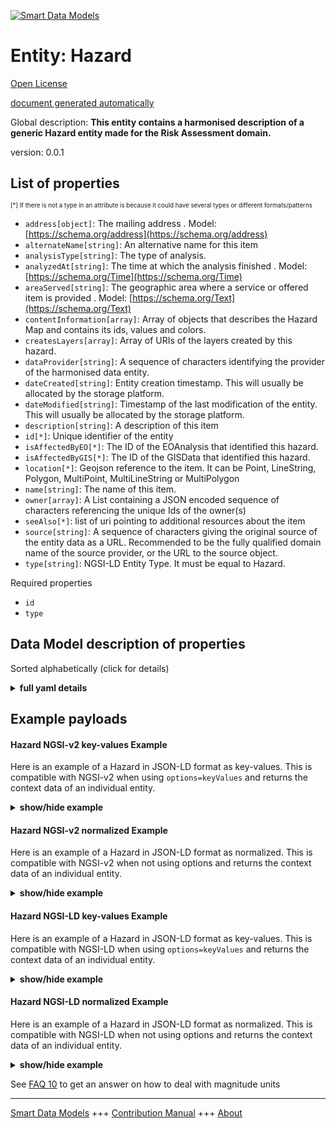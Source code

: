 <!-- 10-Header -->  
[![Smart Data Models](https://smartdatamodels.org/wp-content/uploads/2022/01/SmartDataModels_logo.png "Logo")](https://smartdatamodels.org)  
Entity: Hazard  
==============<!-- /10-Header -->  
<!-- 15-License -->  
[Open License](https://github.com/smart-data-models//dataModel.RiskManagement/blob/master/Hazard/LICENSE.md)  
[document generated automatically](https://docs.google.com/presentation/d/e/2PACX-1vTs-Ng5dIAwkg91oTTUdt8ua7woBXhPnwavZ0FxgR8BsAI_Ek3C5q97Nd94HS8KhP-r_quD4H0fgyt3/pub?start=false&loop=false&delayms=3000#slide=id.gb715ace035_0_60)  
<!-- /15-License -->  
<!-- 20-Description -->  
Global description: **This entity contains a harmonised description of a generic Hazard entity made for the Risk Assessment domain.**  
version: 0.0.1  
<!-- /20-Description -->  
<!-- 30-PropertiesList -->  

## List of properties  

<sup><sub>[*] If there is not a type in an attribute is because it could have several types or different formats/patterns</sub></sup>  
- `address[object]`: The mailing address  . Model: [https://schema.org/address](https://schema.org/address)- `alternateName[string]`: An alternative name for this item  - `analysisType[string]`: The type of analysis.  - `analyzedAt[string]`: The time at which the analysis finished  . Model: [https://schema.org/Time](https://schema.org/Time)- `areaServed[string]`: The geographic area where a service or offered item is provided  . Model: [https://schema.org/Text](https://schema.org/Text)- `contentInformation[array]`: Array of objects that describes the Hazard Map and contains its ids, values and colors.  - `createsLayers[array]`: Array of URIs of the layers created by this hazard.  - `dataProvider[string]`: A sequence of characters identifying the provider of the harmonised data entity.  - `dateCreated[string]`: Entity creation timestamp. This will usually be allocated by the storage platform.  - `dateModified[string]`: Timestamp of the last modification of the entity. This will usually be allocated by the storage platform.  - `description[string]`: A description of this item  - `id[*]`: Unique identifier of the entity  - `isAffectedByEO[*]`: The ID of the EOAnalysis that identified this hazard.  - `isAffectedByGIS[*]`: The ID of the GISData that identified this hazard.  - `location[*]`: Geojson reference to the item. It can be Point, LineString, Polygon, MultiPoint, MultiLineString or MultiPolygon  - `name[string]`: The name of this item.  - `owner[array]`: A List containing a JSON encoded sequence of characters referencing the unique Ids of the owner(s)  - `seeAlso[*]`: list of uri pointing to additional resources about the item  - `source[string]`: A sequence of characters giving the original source of the entity data as a URL. Recommended to be the fully qualified domain name of the source provider, or the URL to the source object.  - `type[string]`: NGSI-LD Entity Type. It must be equal to Hazard.  <!-- /30-PropertiesList -->  
<!-- 35-RequiredProperties -->  
Required properties  
- `id`  - `type`  <!-- /35-RequiredProperties -->  
<!-- 40-RequiredProperties -->  
<!-- /40-RequiredProperties -->  
<!-- 50-DataModelHeader -->  
## Data Model description of properties  
Sorted alphabetically (click for details)  
<!-- /50-DataModelHeader -->  
<!-- 60-ModelYaml -->  
<details><summary><strong>full yaml details</strong></summary>    
```yaml  
Hazard:    
  description: 'This entity contains a harmonised description of a generic Hazard entity made for the Risk Assessment domain.'    
  properties:    
    address:    
      description: 'The mailing address'    
      properties:    
        addressCountry:    
          description: 'Property. The country. For example, Spain. Model:''https://schema.org/addressCountry'''    
          type: string    
        addressLocality:    
          description: 'Property. The locality in which the street address is, and which is in the region. Model:''https://schema.org/addressLocality'''    
          type: string    
        addressRegion:    
          description: 'Property. The region in which the locality is, and which is in the country. Model:''https://schema.org/addressRegion'''    
          type: string    
        postOfficeBoxNumber:    
          description: 'Property. The post office box number for PO box addresses. For example, 03578. Model:''https://schema.org/postOfficeBoxNumber'''    
          type: string    
        postalCode:    
          description: 'Property. The postal code. For example, 24004. Model:''https://schema.org/https://schema.org/postalCode'''    
          type: string    
        streetAddress:    
          description: 'Property. The street address. Model:''https://schema.org/streetAddress'''    
          type: string    
      type: object    
      x-ngsi:    
        model: https://schema.org/address    
        type: Property    
    alternateName:    
      description: 'An alternative name for this item'    
      type: string    
      x-ngsi:    
        type: Property    
    analysisType:    
      description: 'The type of analysis.'    
      type: string    
      x-ngsi:    
        type: Property    
    analyzedAt:    
      description: 'The time at which the analysis finished'    
      format: date-time    
      type: string    
      x-ngsi:    
        model: https://schema.org/Time    
        type: Property    
    areaServed:    
      description: 'The geographic area where a service or offered item is provided'    
      type: string    
      x-ngsi:    
        model: https://schema.org/Text    
        type: Property    
    contentInformation:    
      description: 'Array of objects that describes the Hazard Map and contains its ids, values and colors.'    
      items:    
        properties:    
          color:    
            type: string    
          id:    
            type: number    
          value:    
            type: string    
        type: object    
      type: array    
      x-ngsi:    
        type: Property    
    createsLayers:    
      description: 'Array of URIs of the layers created by this hazard.'    
      items:    
        anyOf:    
          - description: 'Property. Identifier format of any NGSI entity'    
            maxLength: 256    
            minLength: 1    
            pattern: ^[\w\-\.\{\}\$\+\*\[\]`|~^@!,:\\]+$    
            type: string    
          - description: 'Property. Identifier format of any NGSI entity'    
            format: uri    
            type: string    
      type: array    
      x-ngsi:    
        type: Relationship    
    dataProvider:    
      description: 'A sequence of characters identifying the provider of the harmonised data entity.'    
      type: string    
      x-ngsi:    
        type: Property    
    dateCreated:    
      description: 'Entity creation timestamp. This will usually be allocated by the storage platform.'    
      format: date-time    
      type: string    
      x-ngsi:    
        type: Property    
    dateModified:    
      description: 'Timestamp of the last modification of the entity. This will usually be allocated by the storage platform.'    
      format: date-time    
      type: string    
      x-ngsi:    
        type: Property    
    description:    
      description: 'A description of this item'    
      type: string    
      x-ngsi:    
        type: Property    
    id:    
      anyOf: &hazard_-_properties_-_owner_-_items_-_anyof    
        - description: 'Property. Identifier format of any NGSI entity'    
          maxLength: 256    
          minLength: 1    
          pattern: ^[\w\-\.\{\}\$\+\*\[\]`|~^@!,:\\]+$    
          type: string    
        - description: 'Property. Identifier format of any NGSI entity'    
          format: uri    
          type: string    
      description: 'Unique identifier of the entity'    
      x-ngsi:    
        type: Property    
    isAffectedByEO:    
      anyOf:    
        - description: 'Property. Identifier format of any NGSI entity'    
          maxLength: 256    
          minLength: 1    
          pattern: ^[\w\-\.\{\}\$\+\*\[\]`|~^@!,:\\]+$    
          type: string    
        - description: 'Property. Identifier format of any NGSI entity'    
          format: uri    
          type: string    
      description: 'The ID of the EOAnalysis that identified this hazard.'    
      x-ngsi:    
        type: Relationship    
    isAffectedByGIS:    
      anyOf:    
        - description: 'Property. Identifier format of any NGSI entity'    
          maxLength: 256    
          minLength: 1    
          pattern: ^[\w\-\.\{\}\$\+\*\[\]`|~^@!,:\\]+$    
          type: string    
        - description: 'Property. Identifier format of any NGSI entity'    
          format: uri    
          type: string    
      description: 'The ID of the GISData that identified this hazard.'    
      x-ngsi:    
        type: Relationship    
    location:    
      description: 'Geojson reference to the item. It can be Point, LineString, Polygon, MultiPoint, MultiLineString or MultiPolygon'    
      oneOf:    
        - description: 'GeoProperty. Geojson reference to the item. Point'    
          properties:    
            bbox:    
              items:    
                type: number    
              minItems: 4    
              type: array    
            coordinates:    
              items:    
                type: number    
              minItems: 2    
              type: array    
            type:    
              enum:    
                - Point    
              type: string    
          required:    
            - type    
            - coordinates    
          title: 'GeoJSON Point'    
          type: object    
        - description: 'GeoProperty. Geojson reference to the item. LineString'    
          properties:    
            bbox:    
              items:    
                type: number    
              minItems: 4    
              type: array    
            coordinates:    
              items:    
                items:    
                  type: number    
                minItems: 2    
                type: array    
              minItems: 2    
              type: array    
            type:    
              enum:    
                - LineString    
              type: string    
          required:    
            - type    
            - coordinates    
          title: 'GeoJSON LineString'    
          type: object    
        - description: 'GeoProperty. Geojson reference to the item. Polygon'    
          properties:    
            bbox:    
              items:    
                type: number    
              minItems: 4    
              type: array    
            coordinates:    
              items:    
                items:    
                  items:    
                    type: number    
                  minItems: 2    
                  type: array    
                minItems: 4    
                type: array    
              type: array    
            type:    
              enum:    
                - Polygon    
              type: string    
          required:    
            - type    
            - coordinates    
          title: 'GeoJSON Polygon'    
          type: object    
        - description: 'GeoProperty. Geojson reference to the item. MultiPoint'    
          properties:    
            bbox:    
              items:    
                type: number    
              minItems: 4    
              type: array    
            coordinates:    
              items:    
                items:    
                  type: number    
                minItems: 2    
                type: array    
              type: array    
            type:    
              enum:    
                - MultiPoint    
              type: string    
          required:    
            - type    
            - coordinates    
          title: 'GeoJSON MultiPoint'    
          type: object    
        - description: 'GeoProperty. Geojson reference to the item. MultiLineString'    
          properties:    
            bbox:    
              items:    
                type: number    
              minItems: 4    
              type: array    
            coordinates:    
              items:    
                items:    
                  items:    
                    type: number    
                  minItems: 2    
                  type: array    
                minItems: 2    
                type: array    
              type: array    
            type:    
              enum:    
                - MultiLineString    
              type: string    
          required:    
            - type    
            - coordinates    
          title: 'GeoJSON MultiLineString'    
          type: object    
        - description: 'GeoProperty. Geojson reference to the item. MultiLineString'    
          properties:    
            bbox:    
              items:    
                type: number    
              minItems: 4    
              type: array    
            coordinates:    
              items:    
                items:    
                  items:    
                    items:    
                      type: number    
                    minItems: 2    
                    type: array    
                  minItems: 4    
                  type: array    
                type: array    
              type: array    
            type:    
              enum:    
                - MultiPolygon    
              type: string    
          required:    
            - type    
            - coordinates    
          title: 'GeoJSON MultiPolygon'    
          type: object    
      x-ngsi:    
        type: GeoProperty    
    name:    
      description: 'The name of this item.'    
      type: string    
      x-ngsi:    
        type: Property    
    owner:    
      description: 'A List containing a JSON encoded sequence of characters referencing the unique Ids of the owner(s)'    
      items:    
        anyOf: *hazard_-_properties_-_owner_-_items_-_anyof    
        description: 'Property. Unique identifier of the entity'    
      type: array    
      x-ngsi:    
        type: Property    
    seeAlso:    
      description: 'list of uri pointing to additional resources about the item'    
      oneOf:    
        - items:    
            format: uri    
            type: string    
          minItems: 1    
          type: array    
        - format: uri    
          type: string    
      x-ngsi:    
        type: Property    
    source:    
      description: 'A sequence of characters giving the original source of the entity data as a URL. Recommended to be the fully qualified domain name of the source provider, or the URL to the source object.'    
      type: string    
      x-ngsi:    
        type: Property    
    type:    
      description: 'NGSI-LD Entity Type. It must be equal to Hazard.'    
      enum:    
        - Hazard    
      type: string    
      x-ngsi:    
        type: Property    
  required:    
    - id    
    - type    
  type: object    
  x-derived-from: ""    
  x-disclaimer: 'Redistribution and use in source and binary forms, with or without modification, are permitted  provided that the license conditions are met. Copyleft (c) 2021 Contributors to Smart Data Models Program'    
  x-license-url: https://github.com/smart-data-models/dataModel.RiskManagement/blob/master/Hazard/LICENSE.md    
  x-model-schema: https://raw.githubusercontent.com/smart-data-models/dataModel.RiskAssessment/master/Hazard/schema.json    
  x-model-tags: ""    
  x-version: 0.0.1    
```  
</details>    
<!-- /60-ModelYaml -->  
<!-- 70-MiddleNotes -->  
<!-- /70-MiddleNotes -->  
<!-- 80-Examples -->  
## Example payloads    
#### Hazard NGSI-v2 key-values Example    
Here is an example of a Hazard in JSON-LD format as key-values. This is compatible with NGSI-v2 when  using `options=keyValues` and returns the context data of an individual entity.  
<details><summary><strong>show/hide example</strong></summary>    
```json  
{  
  "id": "Hazard:01",  
  "type": "Hazard",  
  "analyzedAt": "2021-02-18T12:00:00Z",  
  "analysisType": "Flood Hazard Maps",  
  "location": {  
    "type": "Polygon",  
    "coordinates": [  
      [  
        [  
          23.6627,  
          41.88768  
        ],  
        [  
          25.85598,  
          43.38622  
        ],  
        [  
          23.4899,  
          43.78691  
        ],  
        [  
          22.35609,  
          42.28869  
        ],  
        [  
          23.6627,  
          41.88769  
        ]  
      ]  
    ]  
  },  
  "contentInformation": [  
    {  
      "id": 0,  
      "value": "Low",  
      "color": "(170, 255, 0)"  
    },  
    {  
      "id": 1,  
      "value": "Medium",  
      "color": "(255, 255, 0)"  
    },  
    {  
      "id": 2,  
      "value": "High",  
      "color": "(255, 170, 0)"  
    }  
  ],  
  "isAffectedByGIS": "GISData.01",  
  "isAffectedByEO": "EOAnalysis.01",  
  "createsLayers": [  
    "EOGeoDataLayer.05",  
    "EOGeoDataLayer.06"  
  ]  
}  
```  
</details>  
#### Hazard NGSI-v2 normalized Example    
Here is an example of a Hazard in JSON-LD format as normalized. This is compatible with NGSI-v2 when not using options and returns the context data of an individual entity.  
<details><summary><strong>show/hide example</strong></summary>    
```json  
{  
  "id": "Hazard.01",  
  "type": "Hazard",  
  "analyzedAt": {  
    "type": "DateTime",  
    "value": "2021-02-18T12:00:00Z"  
  },  
  "analysisType": {  
    "type": "Text",  
    "value": "Flood Hazard Maps"  
  },  
  "location": {  
    "type": "geo:json",  
    "value": {  
      "type": "Polygon",  
      "coordinates": [  
        [  
          [  
            23.6627,  
            41.88768  
          ],  
          [  
            25.85598,  
            43.38622  
          ],  
          [  
            23.4899,  
            43.78691  
          ],  
          [  
            22.35609,  
            42.28869  
          ],  
          [  
            23.6627,  
            41.88769  
          ]  
        ]  
      ]  
    }  
  },  
  "contentInformation": {  
    "type": "Array",  
    "value": [  
      {  
        "id": 0,  
        "value": "Low",  
        "color": "(170, 255, 0)"  
      },  
      {  
        "id": 1,  
        "value": "Medium",  
        "color": "(255, 255, 0)"  
      },  
      {  
        "id": 2,  
        "value": "High",  
        "color": "(255, 170, 0)"  
      }  
    ]  
  },  
  "isAffectedByGIS": {  
    "type": "Text",  
    "value": "GISData.01"  
  },  
  "isAffectedByEO": {  
    "type": "Text",  
    "value": "EOAnalysis.01"  
  },  
  "createsLayers": {  
    "type": "Array",  
    "value": [  
      "EOGeoDataLayer.05",  
      "EOGeoDataLayer.06"  
    ]  
  }  
}  
```  
</details>  
#### Hazard NGSI-LD key-values Example    
Here is an example of a Hazard in JSON-LD format as key-values. This is compatible with NGSI-LD when  using `options=keyValues` and returns the context data of an individual entity.  
<details><summary><strong>show/hide example</strong></summary>    
```json  
{  
    "id": "urn:ngsi-ld:Hazard:01",  
    "type": "Hazard",  
    "analysisType": "Flood Hazard Maps",  
    "analyzedAt": "2021-02-18T12:00:00Z",  
    "contentInformation": [  
        {  
            "id": 0,  
            "value": "Low",  
            "color": "(170, 255, 0)"  
        },  
        {  
            "id": 1,  
            "value": "Medium",  
            "color": "(255, 255, 0)"  
        },  
        {  
            "id": 2,  
            "value": "High",  
            "color": "(255, 170, 0)"  
        }  
    ],  
    "createsLayers": [  
        "urn:ngsi-ld:EOGeoDataLayer:05",  
        "urn:ngsi-ld:EOGeoDataLayer:06"  
    ],  
    "isAffectedByEO": "urn:ngsi-ld:EOAnalysis:01",  
    "isAffectedByGIS": "urn:ngsi-ld:GISData:01",  
    "location": {  
        "type": "Polygon",  
        "coordinates": [  
            [  
                [  
                    23.6627,  
                    41.88768  
                ],  
                [  
                    25.85598,  
                    43.38622  
                ],  
                [  
                    23.4899,  
                    43.78691  
                ],  
                [  
                    22.35609,  
                    42.28869  
                ],  
                [  
                    23.6627,  
                    41.88769  
                ]  
            ]  
        ]  
    },  
    "@context": [  
        "https://raw.githubusercontent.com/smart-data-models/dataModel.RiskManagement/master/context.jsonld"  
    ]  
}  
```  
</details>  
#### Hazard NGSI-LD normalized Example    
Here is an example of a Hazard in JSON-LD format as normalized. This is compatible with NGSI-LD when not using options and returns the context data of an individual entity.  
<details><summary><strong>show/hide example</strong></summary>    
```json  
{  
    "id": "urn:ngsi-ld:Hazard:01",  
    "type": "Hazard",  
    "analysisType": {  
        "type": "Property",  
        "value": "Flood Hazard Maps"  
    },  
    "analyzedAt": {  
        "type": "Property",  
        "value": {  
            "@type": "DateTime",  
            "@value": "2021-02-18T12:00:00Z"  
        }  
    },  
    "contentInformation": {  
        "type": "Property",  
        "value": [  
            {  
                "id": 0,  
                "value": "Low",  
                "color": "(170, 255, 0)"  
            },  
            {  
                "id": 1,  
                "value": "Medium",  
                "color": "(255, 255, 0)"  
            },  
            {  
                "id": 2,  
                "value": "High",  
                "color": "(255, 170, 0)"  
            }  
        ]  
    },  
    "createsLayers": {  
        "type": "Property",  
        "object": [  
            "urn:ngsi-ld:EOGeoDataLayer.05",  
            "urn:ngsi-ld:EOGeoDataLayer.06"  
        ]  
    },  
    "isAffectedByEO": {  
        "type": "Relationship",  
        "object": "urn:ngsi-ld:EOAnalysis.01"  
    },  
    "isAffectedByGIS": {  
        "type": "Relationship",  
        "object": "urn:ngsi-ld:GISData.01"  
    },  
    "location": {  
        "type": "GeoProperty",  
        "value": {  
            "type": "Polygon",  
            "coordinates": [  
                [  
                    [  
                        23.6627,  
                        41.88768  
                    ],  
                    [  
                        25.85598,  
                        43.38622  
                    ],  
                    [  
                        23.4899,  
                        43.78691  
                    ],  
                    [  
                        22.35609,  
                        42.28869  
                    ],  
                    [  
                        23.6627,  
                        41.88769  
                    ]  
                ]  
            ]  
        }  
    },  
    "@context": [  
        "https://raw.githubusercontent.com/smart-data-models/dataModel.RiskManagement/master/context.jsonld"  
    ]  
}  
```  
</details><!-- /80-Examples -->  
<!-- 90-FooterNotes -->  
<!-- /90-FooterNotes -->  
<!-- 95-Units -->  
See [FAQ 10](https://smartdatamodels.org/index.php/faqs/) to get an answer on how to deal with magnitude units  
<!-- /95-Units -->  
<!-- 97-LastFooter -->  
---  
[Smart Data Models](https://smartdatamodels.org) +++ [Contribution Manual](https://bit.ly/contribution_manual) +++ [About](https://bit.ly/Introduction_SDM)<!-- /97-LastFooter -->  
